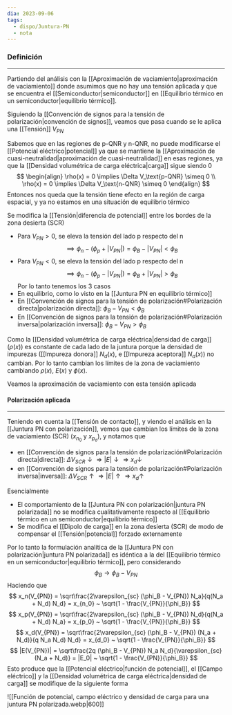 ```yaml
---
dia: 2023-09-06
tags:
  - dispo/Juntura-PN
  - nota
---
```

### Definición
---
Partiendo del análisis con la [[Aproximación de vaciamiento|aproximación de vaciamiento]] donde asumimos que no hay una tensión aplicada y que se encuentra el [[Semiconductor|semiconductor]] en [[Equilibrio térmico en un semiconductor|equilibrio térmico]].

Siguiendo la [[Convención de signos para la tensión de polarización|convención de signos]], veamos que pasa cuando se le aplica una [[Tensión]] $V_{PN}$ 

Sabemos que en las regiones de p-QNR y n-QNR, no puede modificarse el [[Potencial eléctrico|potencial]] ya que se mantiene la [[Aproximación de cuasi-neutralidad|aproximación de cuasi-neutralidad]] en esas regiones, ya que la [[Densidad volumétrica de carga eléctrica|carga]] sigue siendo $0$ $$ \begin{align} 
	\rho(x) = 0 \implies \Delta V_\text{p-QNR} \simeq 0 \\
	\rho(x) = 0 \implies \Delta V_\text{n-QNR} \simeq 0
\end{align} $$
Entonces nos queda que la tensión tiene efecto en la región de carga espacial, y ya no estamos en una situación de equilibrio térmico

Se modifica la [[Tensión|diferencia de potencial]] entre los bordes de la zona desierta (SCR)
* Para $V_{PN} > 0$, se eleva la tensión del lado p respecto del n $$ \implies \phi_n - (\phi_p + |V_{PN}|) = \phi_B - |V_{PN}| < \phi_B $$
* Para $V_{PN} < 0$, se eleva la tensión del lado p respecto del n $$ \implies \phi_n - (\phi_p - |V_{PN}|) = \phi_B + |V_{PN}| > \phi_B $$
Por lo tanto tenemos los 3 casos
* En equilibrio, como lo visto en la [[Juntura PN en equilibrio térmico]]
* En [[Convención de signos para la tensión de polarización#Polarización directa|polarización directa]]: $\phi_B - V_{PN} < \phi_B$ 
* En [[Convención de signos para la tensión de polarización#Polarización inversa|polarización inversa]]: $\phi_B - V_{PN} > \phi_B$ 

Como la [[Densidad volumétrica de carga eléctrica|densidad de carga]] ($\rho(x)$) es constante de cada lado de la juntura porque la densidad de impurezas ([[Impureza donora]] $N_d(x)$, e [[Impureza aceptora]] $N_a(x)$) no cambian. Por lo tanto cambian los límites de la zona de vaciamiento cambiando $\rho(x)$, $E(x)$ y $\phi(x)$.

Veamos la aproximación de vaciamiento con esta tensión aplicada

#### Polarización aplicada
---
Teniendo en cuenta la [[Tensión de contacto]], y viendo el análisis en la [[Juntura PN con polarización]], vemos que cambian los límites de la zona de vaciamiento (SCR) ($x_{n_0}$ y $x_{p_o}$), y notamos que 
* en [[Convención de signos para la tensión de polarización#Polarización directa|directa]]: $\Delta V_{SCR} \downarrow \Rightarrow |E| \downarrow \Rightarrow x_d \downarrow$ 
* en [[Convención de signos para la tensión de polarización#Polarización inversa|inversa]]: $\Delta V_{SCR} \uparrow \Rightarrow |E| \uparrow \Rightarrow x_d \uparrow$ 

Esencialmente
* El comportamiento de la [[Juntura PN con polarización|juntura PN polarizada]] no se modifica cualitativamente respecto al [[Equilibrio térmico en un semiconductor|equilibrio térmico]]
* Se modifica el [[Dipolo de carga]] en la zona desierta (SCR) de modo de compensar el [[Tensión|potencial]] forzado externamente

Por lo tanto la formulación analítica de la [[Juntura PN con polarización|juntura PN polarizada]] es idéntica a la del [[Equilibrio térmico en un semiconductor|equilibrio térmico]], pero considerando $$ \phi_B \to \phi_B - V_{PN} $$
Haciendo que $$ x_n(V_{PN}) = \sqrt\frac{2\varepsilon_{sc} (\phi_B - V_{PN}) N_a}{q(N_a + N_d) N_d} = x_{n_0} ~ \sqrt{1 - \frac{V_{PN}}{\phi_B}} $$
$$ x_p(V_{PN}) = \sqrt\frac{2\varepsilon_{sc} (\phi_B - V_{PN}) N_d}{q(N_a + N_d) N_a} = x_{p_0} ~ \sqrt{1 - \frac{V_{PN}}{\phi_B}} $$
$$ x_d(V_{PN}) = \sqrt\frac{2\varepsilon_{sc} (\phi_B - V_{PN}) (N_a + N_d)}{q N_a  N_d) N_d} = x_{d_0} ~ \sqrt{1 - \frac{V_{PN}}{\phi_B}} $$
$$ |E(V_{PN})| = \sqrt\frac{2q (\phi_B - V_{PN}) N_a N_d}{\varepsilon_{sc}(N_a + N_d)} = |E_0| ~  \sqrt{1 - \frac{V_{PN}}{\phi_B}} $$
Esto produce que la [[Potencial eléctrico|función de potencial]], el [[Campo eléctrico]] y la [[Densidad volumétrica de carga eléctrica|densidad de carga]] se modifique de la siguiente forma

![[Función de potencial, campo eléctrico y densidad de carga para una juntura PN polarizada.webp|600]]

